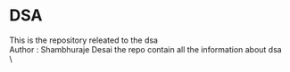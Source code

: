 # DSA
<p>
This is the repository releated to the dsa 
<br>
Author : Shambhuraje Desai
the repo contain all the information about dsa
<br>
<a href="https://github.com/Shambhuraje-Desai/DSA.git"></a>\
</p>